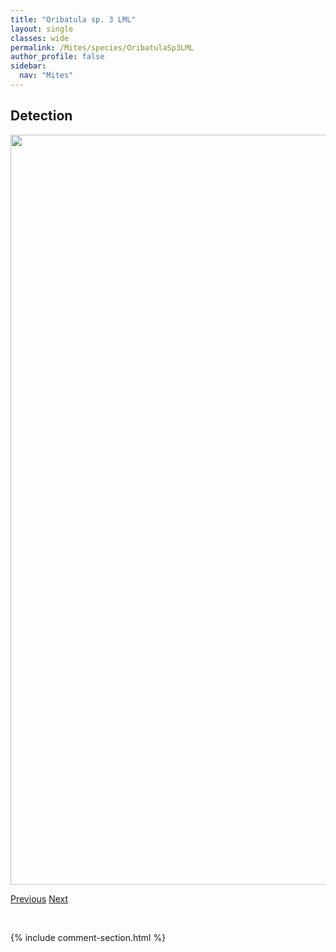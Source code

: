 ```yaml
---
title: "Oribatula sp. 3 LML"
layout: single
classes: wide
permalink: /Mites/species/OribatulaSp3LML
author_profile: false
sidebar:
  nav: "Mites"
---
```


<h2>Detection</h2>

<a href="https://drive.google.com/uc?export=view&id=1SBuUAyRjTAlrKcFldUYsu0Iq4RvZovcK">
<img src="https://drive.google.com/uc?export=view&id=1SBuUAyRjTAlrKcFldUYsu0Iq4RvZovcK" height = "1200" width = "800">
</a>


<a href="/DevelopmentWebsite/Mites/species/OribatulaSp2LML" class="pagination--pager" title="Oribatula sp. 2 LML">Previous</a> <a href="/DevelopmentWebsite/Mites/species/PantelozetesSp1DEW" class="pagination--pager" title="Pantelozetes sp. 1 DEW">Next</a>

<p>&nbsp;</p>

{% include comment-section.html %}
